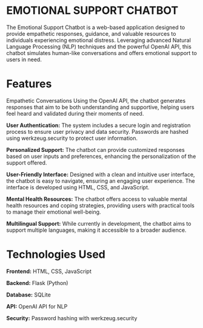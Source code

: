 # **EMOTIONAL SUPPORT CHATBOT**
The Emotional Support Chatbot is a web-based application designed to provide empathetic responses, guidance, and valuable resources to individuals experiencing emotional distress. Leveraging advanced Natural Language Processing (NLP) techniques and the powerful OpenAI API, this chatbot simulates human-like conversations and offers emotional support to users in need.

# Features
Empathetic Conversations
Using the OpenAI API, the chatbot generates responses that aim to be both understanding and supportive, helping users feel heard and validated during their moments of need.

**User Authentication:**
The system includes a secure login and registration process to ensure user privacy and data security. Passwords are hashed using werkzeug.security to protect user information.

**Personalized Support:**
The chatbot can provide customized responses based on user inputs and preferences, enhancing the personalization of the support offered.

**User-Friendly Interface:**
Designed with a clean and intuitive user interface, the chatbot is easy to navigate, ensuring an engaging user experience. The interface is developed using HTML, CSS, and JavaScript.

**Mental Health Resources:**
The chatbot offers access to valuable mental health resources and coping strategies, providing users with practical tools to manage their emotional well-being.

**Multilingual Support:**
While currently in development, the chatbot aims to support multiple languages, making it accessible to a broader audience.

# Technologies Used
**Frontend:** HTML, CSS, JavaScript

**Backend:** Flask (Python)

**Database:** SQLite

**API:** OpenAI API for NLP

**Security:** Password hashing with werkzeug.security
